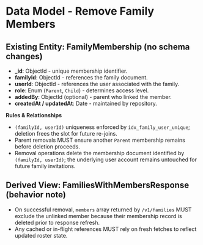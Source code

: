 # Data Model - Remove Family Members

## Existing Entity: FamilyMembership (no schema changes)
- **_id**: ObjectId - unique membership identifier.
- **familyId**: ObjectId - references the family document.
- **userId**: ObjectId - references the user associated with the family.
- **role**: Enum (`Parent`, `Child`) - determines access level.
- **addedBy**: ObjectId (optional) - parent who linked the member.
- **createdAt / updatedAt**: Date - maintained by repository.

**Rules & Relationships**
- `(familyId, userId)` uniqueness enforced by `idx_family_user_unique`; deletion frees the slot for future re-joins.
- Parent removals MUST ensure another `Parent` membership remains before deletion proceeds.
- Removal operations delete the membership document identified by `(familyId, userId)`; the underlying user account remains untouched for future family invitations.

## Derived View: FamiliesWithMembersResponse (behavior note)
- On successful removal, `members` array returned by `/v1/families` MUST exclude the unlinked member because their membership record is deleted prior to response refresh.
- Any cached or in-flight references MUST rely on fresh fetches to reflect updated roster state.
